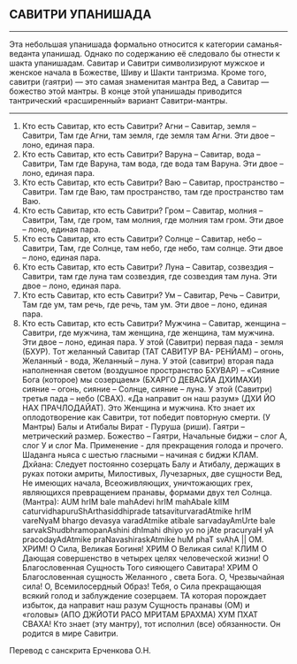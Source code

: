 ## САВИТРИ УПАНИШАДА 


---
Эта небольшая упанишада формально относится к категории саманья-веданта упанишад. Однако по содержанию её следовало бы отнести к шакта упанишадам. Савитар и Савитри символизируют мужское и женское начала в Божестве, Шиву и Шакти тантризма. Кроме того, савитри (гаятри) — это самая знаменитая мантра Вед, а Савитар — божество этой мантры. В конце этой упанишады приводится тантрический «расширенный» вариант Савитри-мантры.

---
1. Кто есть Савитар, кто есть Савитри? Агни – Савитар, земля – Савитри, Там где Агни, там земля, где земля там Агни. Эти двое – лоно, единая пара.
2. Кто есть Савитар, кто есть Савитри? Варуна – Савитар, вода – Савитри, Там где Варуна, там вода, где вода там Варуна. Эти двое – лоно, единая пара.
3. Кто есть Савитар, кто есть Савитри? Ваю – Савитар, пространство – Савитри. Там где Ваю, там пространство, там где пространство там Ваю.
4. Кто есть Савитар, кто есть Савитри? Гром – Савитар, молния – Савитри, Там, где гром, там молния, где молния там гром. Эти двое – лоно, единая пара.
5. Кто есть Савитар, кто есть Савитри? Солнце – Савитар, небо – Савитри, Там, где Солнце, там небо, где небо, там солнце. Эти двое – лоно, единая пара.
6. Кто есть Савитар, кто есть Савитри? Луна – Савитар, созвездия – Савитри, там где луна там созвездия, где созвездия там луна. Эти двое – лоно, единая пара.
7. Кто есть Савитар, кто есть Савитри? Ум – Савитар, Речь – Савитри, Там где ум, там речь, где речь, там ум. Эти двое – лоно, единая пара.
8. Кто есть Савитар, кто есть Савитри? Мужчина – Савитар, женщина – Савитри, где мужчина, там женщина, где женщина, там мужчина. Эти двое – лоно, единая пара.
У этой (Савитри) первая пада - земля (БХУР). Тот желанный Савитар (ТАТ САВИТУР ВА- РЕНЙАМ) – огонь, Желанный - вода, Желанный – луна.
У этой (савитри) вторая пада наполненная светом (воздушное пространство БХУВАР) – «Сияние Бога (которое) мы созерцаем» (БХАРГО ДЕВАСЙА ДХИМАХИ) сияние – огонь, сияние – Солнце, сияние – луна.
У этой (Савитри) третья пада – небо (СВАХ). «Да направит он наш разум» (ДХИ ЙО НАХ ПРАЧЛОДАЙАТ). Это Женщина и мужчина. Кто знает их оплодотворение как Савитри, тот победит повторную смерти. (У Мантры) Балы и Атибалы Вират - Пуруша (риши). Гаятри – метрический размер. Божество – Гаятри, Начальные биджи – слог А, слог У и слог Ма. Применение - для прекращения голода и прочего. Шаданга ньяса с шестью гласными – начиная с биджи КЛАМ.
Дхйана: Следует постоянно созерцать Балу и Атибалу, держащих в руках потоки амриты,
Милостивых, Лучезарных, две сущности Вед, Не имеющих начала, Всеоживляющих, уничтожающих грех, являющихся превращением пранавы, формами двух тел Солнца.
(Мантра):
AUM hrIM bale mahAdevi hrIM mahAbale klIM caturvidhapuruShArthasiddhiprade tatsaviturvaradAtmike
hrIM vareNyaM bhargo devasya varadAtmike atibale sarvadayAmUrte bale sarvakShudbhramopanAshini dhImahi dhiyo yo no jAte pracuryaH yA pracodayAdAtmike praNavashiraskAtmike huM phaT svAhA ||
ОМ. ХРИМ! О Сила, Великая Богиня! ХРИМ О Великая сила! КЛИМ О Дающая совершенство в четырех целях человеческой жизни! О Благословенная Сущность Того сияющего Савитара! ХРИМ О Благословенная сущность Желанного , света Бога. О, Чрезвычайная сила! О, Всемилосердный Образ! Тебя, о Сила прекращающая всякий голод и заблуждение созерцаем. ТА которая порождает избыток, да направит наш разум Сущность пранавы (ОМ) и «головы» (АПО ДЖЙОТИ РАСО МРИТАМ БРАХМА) ХУМ ПХАТ СВАХА!
Кто знает (эту мантру), тот исполнил (все) обязанности. Он родится в мире Савитри.

Перевод с санскрита Ерченкова О.Н.

